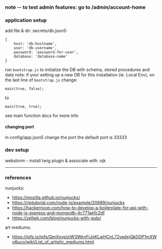 ### note -- to test admin features: go to /admin/account-home

### application setup

add file & dir: secrets/db.json5:

```json5
{
    host: 'db-hostname',
    user: 'db-username',
    password: 'password-for-user',
    database: 'database-name'
}
```

run `bootstrap.js` to initialize the DB with schema, stored procedures and data
note: if your setting up a new DB for this installation (ie. Local Env), on the last line of `bootstrap.js` change:
```
main(true, false);
``` 
to
```
main(true, true);
```
see main function docs for more info

#### changing port
in config/app.json5 change the port
the default port is 33333

### dev setup

webstorm - install twig plugin & associate with .njk

---

### references
nunjucks:
- https://mozilla.github.io/nunjucks/
- https://riptutorial.com/node-js/example/20689/nunjucks
- https://hackernoon.com/how-to-develop-a-boilerplate-for-api-with-node-js-express-and-mongodb-4c771ae1c2df
- https://zellwk.com/blog/nunjucks-with-gulp/


art mediums:
- https://ipfs.io/ipfs/QmXoypizjW3WknFiJnKLwHCnL72vedxjQkDDP1mXWo6uco/wiki/List_of_artistic_mediums.html
